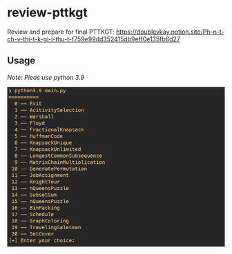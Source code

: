 # review-pttkgt
Review and prepare for final PTTKGT: https://doublevkay.notion.site/Ph-n-t-ch-v-thi-t-k-gi-i-thu-t-f759e99dd352415db9eff0e135fb6d27
## Usage
*Note: Pleas use python 3.9*

![usage](usage.png)
